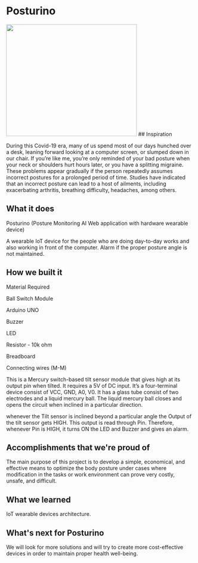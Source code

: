 # Posturino

<img src="https://github.com/akshitagupta15june/Posturino/blob/main/Images/4.jpg" height=300 width=350>
## Inspiration

During this Covid-19 era, many of us spend most of our days hunched over a
desk, leaning forward looking at a computer screen, or slumped down in our
chair. If you’re like me, you’re only reminded of your bad posture when your neck
or shoulders hurt hours later, or you have a splitting migraine. These problems
appear gradually if the person repeatedly assumes incorrect postures for a
prolonged period of time. 
Studies have indicated that an incorrect posture can lead to a host of ailments, including exacerbating arthritis, breathing difficulty, headaches, among others.

## What it does

Posturino (Posture Monitoring AI Web application with hardware wearable device)

A wearable IoT device for the people who are doing day-to-day works and also working in front of the computer.
Alarm if the proper posture angle is not maintained.

## How we built it

Material Required

Ball Switch Module

Arduino UNO

Buzzer

LED

Resistor - 10k ohm

Breadboard

Connecting wires (M-M)

This is a Mercury switch-based tilt sensor module that gives high at its output pin when tilted. It requires a 5V of DC input. It’s a four-terminal device consist of VCC, GND, A0, V0. It has a glass tube consist of two electrodes and a liquid mercury ball. The liquid mercury ball closes and opens the circuit when inclined in a particular direction. 

whenever the Tilt sensor is inclined beyond a particular angle the Output of the tilt sensor gets HIGH. This output is read through Pin. Therefore, whenever Pin is HIGH, it turns ON the LED and Buzzer and gives an alarm.

## Accomplishments that we're proud of

The main purpose of this project is to develop a simple, economical, and effective means to optimize the body posture under cases where modification in the tasks or work environment can prove very costly, unsafe, and difficult.

## What we learned

IoT wearable devices architecture.

## What's next for Posturino

We will look for more solutions and will try to create more cost-effective devices in order to maintain proper health well-being.

